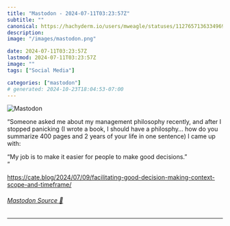 ```yaml
---
title: "Mastodon - 2024-07-11T03:23:57Z"
subtitle: ""
canonical: https://hachyderm.io/users/mweagle/statuses/112765713633496975
description:
image: "/images/mastodon.png"

date: 2024-07-11T03:23:57Z
lastmod: 2024-07-11T03:23:57Z
image: ""
tags: ["Social Media"]

categories: ["mastodon"]
# generated: 2024-10-23T18:04:53-07:00
---
```

![Mastodon](/images/mastodon.png)

<p>“Someone asked me about my management philosophy recently, and after I stopped panicking (I wrote a book, I should have a philosphy… how do you summarize 400 pages and 2 years of your life in one sentence) I came up with:</p><p>“My job is to make it easier for people to make good decisions.”<br />“</p><p><a href="https://cate.blog/2024/07/09/facilitating-good-decision-making-context-scope-and-timeframe/" target="_blank" rel="nofollow noopener noreferrer" translate="no"><span class="invisible">https://</span><span class="ellipsis">cate.blog/2024/07/09/facilitat</span><span class="invisible">ing-good-decision-making-context-scope-and-timeframe/</span></a></p>


###### [Mastodon Source 🐘](https://hachyderm.io/@mweagle/112765713633496975)

___
